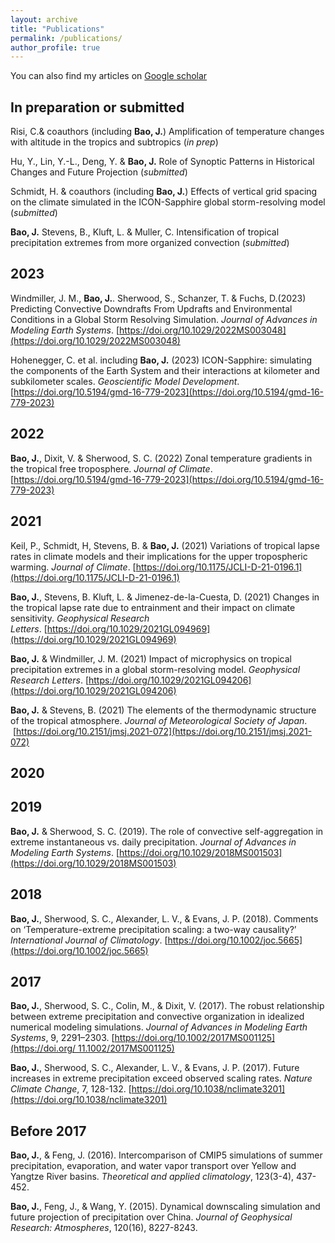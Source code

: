 ```yaml
---
layout: archive
title: "Publications"
permalink: /publications/
author_profile: true
---
```


You can also find my articles on [Google scholar](https://scholar.google.com/citations?user=CB63GVIAAAAJ&hl=en)

## In preparation or submitted

Risi, C.& coauthors (including **Bao, J.**) Amplification of temperature changes with altitude in the tropics and subtropics (*in prep*)

Hu, Y., Lin, Y.-L., Deng, Y. & **Bao, J.** Role of Synoptic Patterns in Historical Changes and Future Projection (*submitted*)

Schmidt, H. & coauthors (including **Bao, J.**) Effects of vertical grid spacing on the climate simulated in the ICON-Sapphire global storm-resolving model (*submitted*)

**Bao, J.** Stevens, B., Kluft, L. & Muller, C. Intensification of tropical precipitation extremes from more organized convection (*submitted*)


## 2023

Windmiller, J. M., **Bao, J.**. Sherwood, S., Schanzer, T. & Fuchs, D.(2023) Predicting Convective Downdrafts From Updrafts and Environmental Conditions in a Global Storm Resolving Simulation. *Journal of Advances in Modeling Earth Systems*. [https://doi.org/10.1029/2022MS003048](https://doi.org/10.1029/2022MS003048)

Hohenegger, C. et al. including **Bao, J.** (2023) ICON-Sapphire: simulating the components of the Earth System and their interactions at kilometer and subkilometer scales. *Geoscientific Model Development*.[https://doi.org/10.5194/gmd-16-779-2023](https://doi.org/10.5194/gmd-16-779-2023)

## 2022
**Bao, J.**, Dixit, V. & Sherwood, S. C. (2022) Zonal temperature gradients in the tropical free troposphere. *Journal of Climate*.[https://doi.org/10.5194/gmd-16-779-2023](https://doi.org/10.5194/gmd-16-779-2023)

## 2021
Keil, P., Schmidt, H, Stevens, B. & **Bao, J.** (2021) Variations of tropical lapse rates in climate models and their implications for the upper tropospheric warming. *Journal of Climate*. [https://doi.org/10.1175/JCLI-D-21-0196.1](https://doi.org/10.1175/JCLI-D-21-0196.1)

**Bao, J.**, Stevens, B. Kluft, L. & Jimenez-de-la-Cuesta, D. (2021) Changes in the tropical lapse rate due to entrainment and their impact on climate sensitivity. *Geophysical Research Letters*. [https://doi.org/10.1029/2021GL094969](https://doi.org/10.1029/2021GL094969)

**Bao, J.** & Windmiller, J. M. (2021) Impact of microphysics on tropical precipitation extremes in a global storm-resolving model. *Geophysical Research Letters*. [https://doi.org/10.1029/2021GL094206](https://doi.org/10.1029/2021GL094206)

**Bao, J.** & Stevens, B. (2021) The elements of the thermodynamic structure of the tropical atmosphere. *Journal of Meteorological Society of Japan*.  [https://doi.org/10.2151/jmsj.2021-072](https://doi.org/10.2151/jmsj.2021-072)

## 2020

## 2019
**Bao, J.** & Sherwood, S. C. (2019). The role of convective self-aggregation in extreme instantaneous vs. daily precipitation. *Journal of Advances in Modeling Earth Systems*. [https://doi.org/10.1029/2018MS001503](https://doi.org/10.1029/2018MS001503)

## 2018
**Bao, J.**, Sherwood, S. C., Alexander, L. V., & Evans, J. P. (2018). Comments on ‘Temperature-extreme precipitation scaling: a two-way causality?’ *International Journal of Climatology*. [https://doi.org/10.1002/joc.5665](https://doi.org/10.1002/joc.5665)

## 2017
**Bao, J.**, Sherwood, S. C., Colin, M., & Dixit, V. (2017). The robust relationship between extreme precipitation and convective organization in idealized numerical modeling simulations. *Journal of Advances in Modeling Earth Systems*, 9, 2291–2303. [https://doi.org/10.1002/2017MS001125](https://doi.org/ 11.1002/2017MS001125)

**Bao, J.**, Sherwood, S. C., Alexander, L. V., & Evans, J. P. (2017). Future increases in extreme precipitation exceed observed scaling rates. *Nature Climate Change*, 7, 128-132. [https://doi.org/10.1038/nclimate3201](https://doi.org/10.1038/nclimate3201)

## Before 2017
**Bao, J.**, & Feng, J. (2016). Intercomparison of CMIP5 simulations of summer precipitation, evaporation, and water vapor transport over Yellow and Yangtze River basins. *Theoretical and applied climatology*, 123(3-4), 437-452.

**Bao, J.**, Feng, J., & Wang, Y. (2015). Dynamical downscaling simulation and future projection of precipitation over China. *Journal of Geophysical Research: Atmospheres*, 120(16), 8227-8243.


